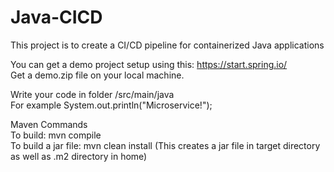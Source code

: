 # Java-CICD

This project is to create a CI/CD pipeline for containerized Java applications  

You can get a demo project setup using this: https://start.spring.io/  
Get a demo.zip file on your local machine.

Write your code in folder /src/main/java  
For example System.out.println("Microservice!");

Maven Commands  
To build: mvn compile  
To build a jar file: mvn clean install  (This creates a jar file in target directory as well as .m2 directory in home)

